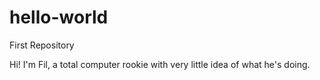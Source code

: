 # hello-world
First Repository

Hi! I'm Fil, a total computer rookie with very little idea of what he's doing.

